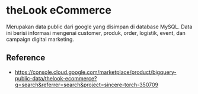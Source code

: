 # theLook eCommerce

Merupakan data public dari google yang disimpan di database MySQL. Data ini berisi informasi mengenai customer, produk, order, logistik, event, dan campaign digital marketing.

## Reference
- https://console.cloud.google.com/marketplace/product/bigquery-public-data/thelook-ecommerce?q=search&referrer=search&project=sincere-torch-350709
